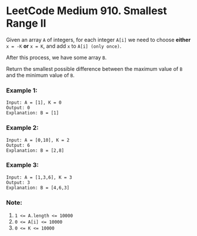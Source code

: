 # LeetCode Medium 910. Smallest Range II
Given an array `A` of integers, for each integer `A[i]` we need to choose **either** `x = -K` **or** `x = K`, and add `x` to `A[i] (only once)`.

After this process, we have some array `B`.

Return the smallest possible difference between the maximum value of `B` and the minimum value of `B`.

### Example 1:
```
Input: A = [1], K = 0
Output: 0
Explanation: B = [1]
```

### Example 2:
```
Input: A = [0,10], K = 2
Output: 6
Explanation: B = [2,8]
```

### Example 3:
```
Input: A = [1,3,6], K = 3
Output: 3
Explanation: B = [4,6,3]
``` 

### Note:

1. `1 <= A.length <= 10000`
2. `0 <= A[i] <= 10000`
3. `0 <= K <= 10000`